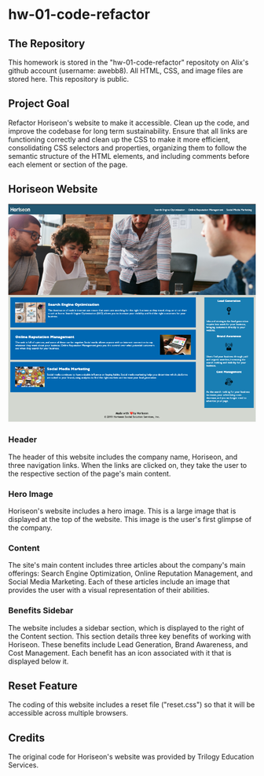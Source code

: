 # hw-01-code-refactor


## The Repository
This homework is stored in the "hw-01-code-refactor" repositoty on Alix's github account (username: awebb8). All HTML, CSS, and image files are stored here. This repository is public.


## Project Goal
Refactor Horiseon's website to make it accessible.  Clean up the code, and improve the codebase for long term sustainability.  Ensure that all links are functioning correctly and clean up the CSS to make it more efficient, consolidating CSS selectors and properties, organizing them to follow the semantic structure of the HTML elements, and including comments before each element or section of the page.


## Horiseon Website
![Horiseon Site Image](./assets/images/horiseon-site-image.png)

### Header
The header of this website includes the company name, Horiseon, and three navigation links.  When the links are clicked on, they take the user to the respective section of the page's main content.

### Hero Image
Horiseon's website includes a hero image.  This is a large image that is displayed at the top of the website.  This image is the user's first glimpse of the company.

### Content
The site's main content includes three articles about the company's main offerings:  Search Engine Optimization, Online Reputation Management, and Social Media Marketing.  Each of these articles include an image that provides the user with a visual representation of their abilities.

### Benefits Sidebar
The website includes a sidebar section, which is displayed to the right of the Content section. This section details three key benefits of working with Horiseon.  These benefits include Lead Generation, Brand Awareness, and Cost Management.  Each benefit has an icon associated with it that is displayed below it.


## Reset Feature
The coding of this website includes a reset file ("reset.css") so that it will be accessible across multiple browsers.


## Credits
The original code for Horiseon's website was provided by Trilogy Education Services.